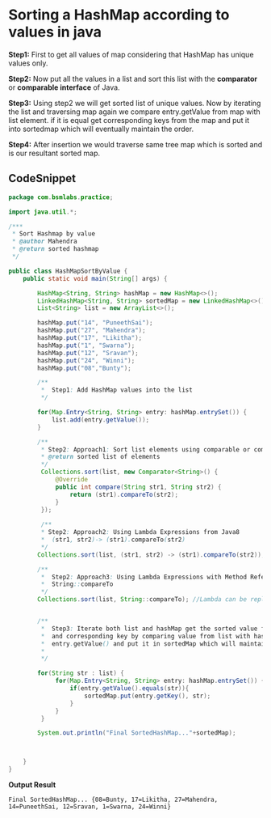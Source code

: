 

# Sorting a HashMap according to values in java

**Step1:** First to get all values of map considering that HashMap has unique values only.

**Step2:** Now put all the values in a list and sort this list with the **comparator** or **comparable interface** of Java.

**Step3:** Using step2 we will get sorted list of unique values. Now by iterating the list and traversing map again we compare
           entry.getValue from map with list element. if it is equal  get corresponding keys from the map and put it into 
           sortedmap which will eventually maintain the order. 

**Step4:** After insertion we would traverse same tree map which is sorted and is our resultant sorted map.

## CodeSnippet

```java
package com.bsmlabs.practice;

import java.util.*;

/***
 * Sort Hashmap by value
 * @author Mahendra
 * @return sorted hashmap
 */

public class HashMapSortByValue {
    public static void main(String[] args) {

        HashMap<String, String> hashMap = new HashMap<>();
        LinkedHashMap<String, String> sortedMap = new LinkedHashMap<>();
        List<String> list = new ArrayList<>();

        hashMap.put("14", "PuneethSai");
        hashMap.put("27", "Mahendra");
        hashMap.put("17", "Likitha");
        hashMap.put("1", "Swarna");
        hashMap.put("12", "Sravan");
        hashMap.put("24", "Winni");
        hashMap.put("08","Bunty");

        /**
         *  Step1: Add HashMap values into the list
         */

        for(Map.Entry<String, String> entry: hashMap.entrySet()) {
            list.add(entry.getValue());
        }

        /**
         * Step2: Approach1: Sort list elements using comparable or comparator interface in java
         * @return sorted list of elements
         */
         Collections.sort(list, new Comparator<String>() {
             @Override
             public int compare(String str1, String str2) {
                 return (str1).compareTo(str2);
             }
         });
         
         /**
         * Step2: Approach2: Using Lambda Expressions from Java8
         *  (str1, str2)-> (str1).compareTo(str2)
         */
        Collections.sort(list, (str1, str2) -> (str1).compareTo(str2));

        /**
         *  Step2: Approach3: Using Lambda Expressions with Method Reference.
         *  String::compareTo
         */
        Collections.sort(list, String::compareTo); //Lambda can be replaced with method reference.


        /**
         *  Step3: Iterate both list and hashMap get the sorted value from the list 
         *  and corresponding key by comparing value from list with hashMap value using
         *  entry.getValue() and put it in sortedMap which will maintain the order.
         *  
         */

        for(String str : list) {
             for(Map.Entry<String, String> entry: hashMap.entrySet()) {
                 if(entry.getValue().equals(str)){
                     sortedMap.put(entry.getKey(), str);
                 }
             }
         }

        System.out.println("Final SortedHashMap..."+sortedMap);



    }
}

```
**Output Result**
```
Final SortedHashMap... {08=Bunty, 17=Likitha, 27=Mahendra, 14=PuneethSai, 12=Sravan, 1=Swarna, 24=Winni}
```
